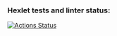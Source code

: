 ### Hexlet tests and linter status:
[![Actions Status](https://github.com/ShyGirl95/frontend-project-44/workflows/hexlet-check/badge.svg)](https://github.com/ShyGirl95/frontend-project-44/actions)